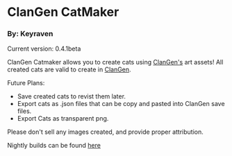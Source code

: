 # ClanGen CatMaker

### By: Keyraven 

Current version: 0.4.1beta

ClanGen Catmaker allows you to create cats using [ClanGen's](https://sablesteel.itch.io/clan-gen-fan-edit) art assets! All created cats are valid to create in [ClanGen](https://sablesteel.itch.io/clan-gen-fan-edit). 

Future Plans:
- Save created cats to revist them later. 
- Export cats as .json files that can be copy and pasted into ClanGen save files. 
- Export Cats as transparent png. 


Please don't sell any images created, and provide proper attribution. 


Nightly builds can be found [here](https://nightly.link/keyraven/clangen_catmaker/workflows/build/main)

